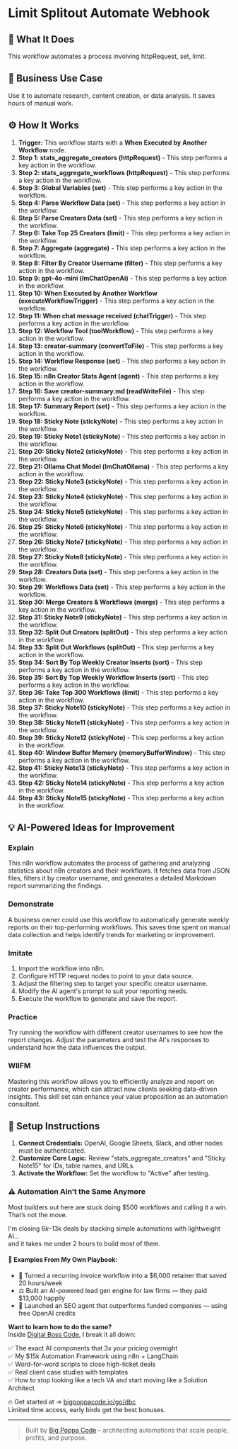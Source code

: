 # Limit Splitout Automate Webhook

## 🚀 What It Does
This workflow automates a process involving httpRequest, set, limit.

## 💼 Business Use Case
Use it to automate research, content creation, or data analysis. It saves hours of manual work.

## ⚙️ How It Works
1.  **Trigger:** This workflow starts with a **When Executed by Another Workflow** node.
2. **Step 1: stats_aggregate_creators (httpRequest)** - This step performs a key action in the workflow.
3. **Step 2: stats_aggregate_workflows (httpRequest)** - This step performs a key action in the workflow.
4. **Step 3: Global Variables (set)** - This step performs a key action in the workflow.
5. **Step 4: Parse Workflow Data (set)** - This step performs a key action in the workflow.
6. **Step 5: Parse Creators Data (set)** - This step performs a key action in the workflow.
7. **Step 6: Take Top 25 Creators (limit)** - This step performs a key action in the workflow.
8. **Step 7: Aggregate (aggregate)** - This step performs a key action in the workflow.
9. **Step 8: Filter By Creator Username (filter)** - This step performs a key action in the workflow.
10. **Step 9: gpt-4o-mini (lmChatOpenAi)** - This step performs a key action in the workflow.
11. **Step 10: When Executed by Another Workflow (executeWorkflowTrigger)** - This step performs a key action in the workflow.
12. **Step 11: When chat message received (chatTrigger)** - This step performs a key action in the workflow.
13. **Step 12: Workflow Tool (toolWorkflow)** - This step performs a key action in the workflow.
14. **Step 13: creator-summary (convertToFile)** - This step performs a key action in the workflow.
15. **Step 14: Workflow Response (set)** - This step performs a key action in the workflow.
16. **Step 15: n8n Creator Stats Agent (agent)** - This step performs a key action in the workflow.
17. **Step 16: Save creator-summary.md (readWriteFile)** - This step performs a key action in the workflow.
18. **Step 17: Summary Report (set)** - This step performs a key action in the workflow.
19. **Step 18: Sticky Note (stickyNote)** - This step performs a key action in the workflow.
20. **Step 19: Sticky Note1 (stickyNote)** - This step performs a key action in the workflow.
21. **Step 20: Sticky Note2 (stickyNote)** - This step performs a key action in the workflow.
22. **Step 21: Ollama Chat Model (lmChatOllama)** - This step performs a key action in the workflow.
23. **Step 22: Sticky Note3 (stickyNote)** - This step performs a key action in the workflow.
24. **Step 23: Sticky Note4 (stickyNote)** - This step performs a key action in the workflow.
25. **Step 24: Sticky Note5 (stickyNote)** - This step performs a key action in the workflow.
26. **Step 25: Sticky Note6 (stickyNote)** - This step performs a key action in the workflow.
27. **Step 26: Sticky Note7 (stickyNote)** - This step performs a key action in the workflow.
28. **Step 27: Sticky Note8 (stickyNote)** - This step performs a key action in the workflow.
29. **Step 28: Creators Data (set)** - This step performs a key action in the workflow.
30. **Step 29: Workflows Data (set)** - This step performs a key action in the workflow.
31. **Step 30: Merge Creators & Workflows (merge)** - This step performs a key action in the workflow.
32. **Step 31: Sticky Note9 (stickyNote)** - This step performs a key action in the workflow.
33. **Step 32: Split Out Creators (splitOut)** - This step performs a key action in the workflow.
34. **Step 33: Split Out Workflows (splitOut)** - This step performs a key action in the workflow.
35. **Step 34: Sort By Top Weekly Creator Inserts (sort)** - This step performs a key action in the workflow.
36. **Step 35: Sort By Top Weekly Workflow Inserts (sort)** - This step performs a key action in the workflow.
37. **Step 36: Take Top 300 Workflows (limit)** - This step performs a key action in the workflow.
38. **Step 37: Sticky Note10 (stickyNote)** - This step performs a key action in the workflow.
39. **Step 38: Sticky Note11 (stickyNote)** - This step performs a key action in the workflow.
40. **Step 39: Sticky Note12 (stickyNote)** - This step performs a key action in the workflow.
41. **Step 40: Window Buffer Memory (memoryBufferWindow)** - This step performs a key action in the workflow.
42. **Step 41: Sticky Note13 (stickyNote)** - This step performs a key action in the workflow.
43. **Step 42: Sticky Note14 (stickyNote)** - This step performs a key action in the workflow.
44. **Step 43: Sticky Note15 (stickyNote)** - This step performs a key action in the workflow.

## 💡 AI-Powered Ideas for Improvement
### Explain
This n8n workflow automates the process of gathering and analyzing statistics about n8n creators and their workflows. It fetches data from JSON files, filters it by creator username, and generates a detailed Markdown report summarizing the findings.

### Demonstrate
A business owner could use this workflow to automatically generate weekly reports on their top-performing workflows. This saves time spent on manual data collection and helps identify trends for marketing or improvement.

### Imitate
1. Import the workflow into n8n.
2. Configure HTTP request nodes to point to your data source.
3. Adjust the filtering step to target your specific creator username.
4. Modify the AI agent's prompt to suit your reporting needs.
5. Execute the workflow to generate and save the report.

### Practice
Try running the workflow with different creator usernames to see how the report changes. Adjust the parameters and test the AI's responses to understand how the data influences the output.

### WIIFM
Mastering this workflow allows you to efficiently analyze and report on creator performance, which can attract new clients seeking data-driven insights. This skill set can enhance your value proposition as an automation consultant.

## 🔧 Setup Instructions
1. **Connect Credentials:** OpenAI, Google Sheets, Slack, and other nodes must be authenticated.
2. **Customize Core Logic:** Review "stats_aggregate_creators" and "Sticky Note15" for IDs, table names, and URLs.
3. **Activate the Workflow:** Set the workflow to "Active" after testing.

### ⚠️ Automation Ain’t the Same Anymore

Most builders out here are stuck doing $500 workflows and calling it a win.  
That’s not the move.  

I'm closing $6k–$13k deals by stacking simple automations with lightweight AI...  
and it takes me under 2 hours to build most of them.

#### 🧠 Examples From My Own Playbook:
- 🔁 Turned a recurring invoice workflow into a $6,000 retainer that saved 20 hours/week  
- ⚖️ Built an AI-powered lead gen engine for law firms — they paid $13,000 happily  
- 🚀 Launched an SEO agent that outperforms funded companies — using free OpenAI credits  

**Want to learn how to do the same?**  
Inside [Digital Boss Code](https://bigpoppacode.io/go/dbc), I break it all down:

✅ The exact AI components that 3x your pricing overnight  
✅ My $15k Automation Framework using n8n + LangChain  
✅ Word-for-word scripts to close high-ticket deals  
✅ Real client case studies with templates  
✅ How to stop looking like a tech VA and start moving like a Solution Architect  

🔥 Get started at → [bigpoppacode.io/go/dbc](https://bigpoppacode.io/go/dbc)  
Limited time access, early birds get the best bonuses.

---
> Built by [Big Poppa Code](https://bigpoppacode.io) – architecting automations that scale people, profits, and purpose.
